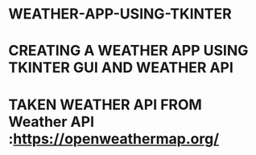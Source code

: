 # WEATHER-APP-USING-TKINTER

# CREATING A WEATHER APP USING TKINTER GUI AND WEATHER API
# TAKEN WEATHER API FROM Weather API  :https://openweathermap.org/
